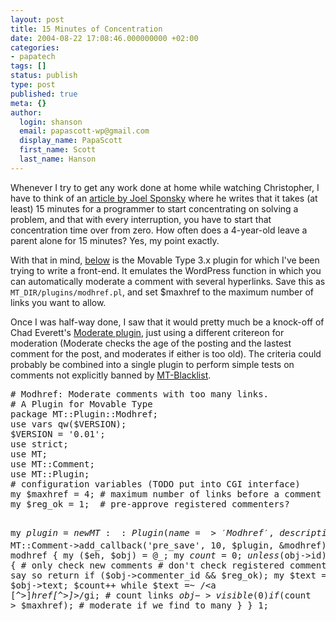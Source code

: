 ```yaml
---
layout: post
title: 15 Minutes of Concentration
date: 2004-08-22 17:08:46.000000000 +02:00
categories:
- papatech
tags: []
status: publish
type: post
published: true
meta: {}
author:
  login: shanson
  email: papascott-wp@gmail.com
  display_name: PapaScott
  first_name: Scott
  last_name: Hanson
---
```

<p>Whenever I try to get any work done at home while watching Christopher, I have to think of an <a href="http://www.joelonsoftware.com/global/English/Articles/WheredoThesePeopleGetThei.html" title="Joel on Software - Where do These People Get Their (Unoriginal) Ideas?">article by Joel Sponsky</a> where he writes that it takes (at least) 15 minutes for a programmer to start concentrating on solving a problem, and that with every interruption, you have to start that concentration time over from zero. How often does a 4-year-old leave a parent alone for 15 minutes? Yes, my point exactly.</p>
<p>With that in mind, <a href="http://www.papascott.de/archives/2004/08/22/15-minutes-of-concentration/#more-2022">below</a> is the Movable Type 3.x plugin for which I've been trying to write a front-end. It emulates the WordPress function in which you can automatically moderate a comment with several hyperlinks. Save this as <code>MT_DIR/plugins/modhref.pl</code>, and set $maxhref to the maximum number of links you want to allow. </p>
<p>Once I was half-way done, I saw that it would pretty much be a knock-off of Chad Everett's <a href="http://jayseae.cxliv.org/moderate/">Moderate plugin</a>, just using a different critereon for moderation (Moderate checks the age of the posting and the lastest comment for the post, and moderates if either is too old). The criteria could probably be combined into a single plugin to perform simple tests on comments not explicitly banned by <a href="http://www.jayallen.org/projects/mt-blacklist/">MT-Blacklist</a>.<br />
<!--more--></p>
<pre># Modhref: Moderate comments with too many links.
# A Plugin for Movable Type
package MT::Plugin::Modhref;
use vars qw($VERSION);
$VERSION = '0.01';
use strict;
use MT;
use MT::Comment;
use MT::Plugin;
# configuration variables (TODO put into CGI interface)
my $maxhref = 4; # maximum number of links before a comment is moderated
my $reg_ok = 1;  # pre-approve registered commenters?

my $plugin = new MT::Plugin({
  name => 'Modhref',
  description => 'Moderate comments with too many links.',
  doc_link => 'http://www.papascott.de/'
});
MT->add_plugin($plugin);
MT::Comment->add_callback('pre_save', 10, $plugin, &modhref);
sub modhref {
  my ($eh, $obj) = @_;
  my $count = 0;
  unless ($obj->id) { # only check new comments
    # don't check registered comments unless we say so
    return if ($obj->commenter_id && $reg_ok); 
    my $text = $obj->text;
    $count++ while $text =~ /&lt;a [^>]*href[^>]*>/gi;  # count links
    $obj->visible(0) if ($count > $maxhref); # moderate if we find to many
  }
}
1;</pre>
